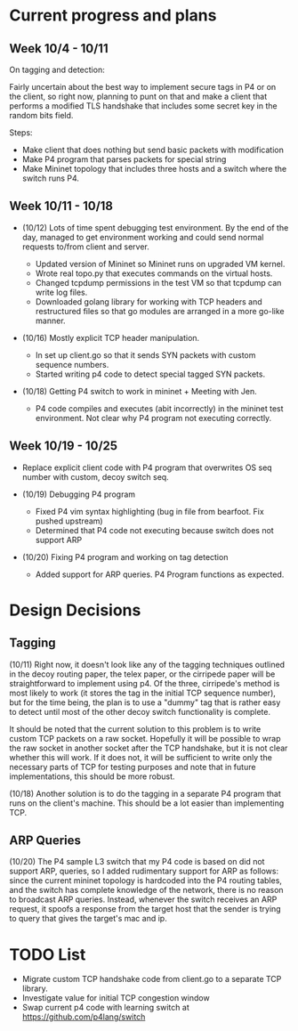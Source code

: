 Current progress and plans
===========================


Week 10/4 - 10/11
-----------------

On tagging and detection:

Fairly uncertain about the best way to implement secure tags in P4 or on the
client, so right now, planning to punt on that and make a client that performs
a modified TLS handshake that includes some secret key in the random bits
field.

Steps:
* Make client that does nothing but send basic packets with modification
* Make P4 program that parses packets for special string
* Make Mininet topology that includes three hosts and a switch where the switch runs P4.


Week 10/11 - 10/18
------------------
* (10/12) Lots of time spent debugging test environment. By the end of the day,
managed to get environment working and could send normal requests to/from
client and server.
  * Updated version of Mininet so Mininet runs on upgraded VM kernel.
  * Wrote real topo.py that executes commands on the virtual hosts.
  * Changed tcpdump permissions in the test VM so that tcpdump can write log
files.
  * Downloaded golang library for working with TCP headers and restructured
files so that go modules are arranged in a more go-like manner.

* (10/16) Mostly explicit TCP header manipulation.
  * In set up client.go so that it sends SYN packets with custom sequence
numbers.
  * Started writing p4 code to detect special tagged SYN packets.

* (10/18) Getting P4 switch to work in mininet + Meeting with Jen.
  * P4 code compiles and executes (abit incorrectly) in the mininet test
environment. Not clear why P4 program not executing correctly.

Week 10/19 - 10/25
-------------------------
* Replace explicit client code with P4 program that overwrites OS seq number
with custom, decoy switch seq.

* (10/19) Debugging P4 program
  * Fixed P4 vim syntax highlighting (bug in file from bearfoot. Fix pushed
upstream)
  * Determined that P4 code not executing because switch does not support ARP
* (10/20) Fixing P4 program and working on tag detection
  * Added support for ARP queries. P4 Program functions as expected.


Design Decisions
================


Tagging
-------
(10/11) Right now, it doesn't look like any of the tagging techniques outlined
in the decoy routing paper, the telex paper, or the cirripede paper will be
straightforward to implement using p4. Of the three, cirripede's method is most
likely to work (it stores the tag in the initial TCP sequence number), but for
the time being, the plan is to use a "dummy" tag that is rather easy to detect
until most of the other decoy switch functionality is complete.

It should be noted that the current solution to this problem is to write
custom TCP packets on a raw socket. Hopefully it will be possible to wrap the
raw socket in another socket after the TCP handshake, but it is not clear
whether this will work. If it does not, it will be sufficient to write only the
necessary parts of TCP for testing purposes and note that in future
implementations, this should be more robust.

(10/18) Another solution is to do the tagging in a separate P4 program that
runs on the client's machine. This should be a lot easier than implementing TCP.


ARP Queries
-----------
(10/20) The P4 sample L3 switch that my P4 code is based on did not support ARP,
queries, so I added rudimentary support for ARP as follows: since the current
mininet topology is hardcoded into the P4 routing tables, and the switch has
complete knowledge of the network, there is no reason to broadcast ARP queries.
Instead, whenever the switch receives an ARP request, it spoofs a response from
the target host that the sender is trying to query that gives the target's mac
and ip.


TODO List
=========
* Migrate custom TCP handshake code from client.go to a separate TCP library.
* Investigate value for initial TCP congestion window
* Swap current p4 code with learning switch at https://github.com/p4lang/switch
